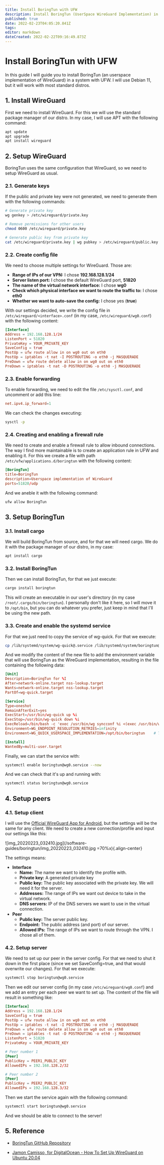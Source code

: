 ```yaml
---
title: Install BoringTun with UFW
description: Install BoringTun (UserSpace WireGuard Implementation) in Debian 11 with UFW
published: true
date: 2022-02-23T04:05:20.841Z
tags:
editor: markdown
dateCreated: 2022-02-22T09:16:49.873Z
---
```


# Install BoringTun with UFW
In this guide I will guide you to install BoringTun (an userspace implementation of WireGuard) in a system with UFW. I will use Debian 11, but it will work with most standard distros.

## 1. Install WireGuard
First we need to install WireGuard. For this we will use the standard package manager of our distro. In my case, I will use APT with the following command:
```bash
apt update
apt upgrade
apt install wireguard
```

## 2. Setup WireGuard
BoringTun uses the same configuration that WireGuard, so we need to setup WireGuard as usual.

### 2.1. Generate keys
If the public and private key were not generated, we need to generate them with the following commands:
```bash
# Generate private key
wg genkey > /etc/wireguard/private.key

# Remove permissions for other users
chmod 0600 /etc/wireguard/private.key

# Generate public key from private key
cat /etc/wireguard/private.key | wg pubkey > /etc/wireguard/public.key
```

### 2.2. Create config file
We need to choose multiple settings for WireGuard. Those are:
- **Range of IPs of our VPN:** I chose **192.168.128.1/24**
- **Server listen port:** I chose the default WireGuard port, **51820**
- **The name of the virtual network interface:** I chose **wg0**
- **Check which physical interface we want to route the traffic to:** I chose **eth0**
- **Whether we want to auto-save the config:** I chose yes (**true**)

With our settings decided, we write the config file in `/etc/wireguard/<interface>.conf` (in my case, `/etc/wireguard/wg0.conf`) with the following content:

```toml
[Interface]
Address = 192.168.128.1/24
ListenPort = 51820
PrivateKey = YOUR_PRIVATE_KEY
SaveConfig = true
PostUp = ufw route allow in on wg0 out on eth0
PostUp = iptables -t nat -I POSTROUTING -o eth0 -j MASQUERADE
PreDown = ufw route delete allow in on wg0 out on eth0
PreDown = iptables -t nat -D POSTROUTING -o eth0 -j MASQUERADE
```

### 2.3. Enable forwarding
To enable forwarding, we need to edit the file `/etc/sysctl.conf`, and uncomment or add this line:
```toml
net.ipv4.ip_forward=1
```
We can check the changes executing:
```bash
sysctl -p
```

### 2.4. Creating and enabling a firewall rule
We need to create and enable a firewall rule to allow inbound connections. The way I find more maintainable is to create an application rule in UFW and enabling it. For this we create a file with path `/etc/ufw/applications.d/boringtun` with the following content:
```toml
[BoringTun]
title=BoringTun
description=Userspace implementation of WireGuard
ports=51820/udp
```
And we aneble it with the following command:
```bash
ufw allow BoringTun
```

## 3. Setup BoringTun
### 3.1. Install cargo
We will build BoringTun from source, and for that we will need cargo. We do it with the package manager of our distro, in my case:
```bash
apt install cargo
```

### 3.2. Install BoringTun
Then we can install BoringTun, for that we just execute:
```bash
cargo install boringtun
```
This will create an executable in our user's directory (in my case `/root/.cargo/bin/boringtun`). I personally don't like it here, so I will move it to `/opt/bin`, but you can do whatever you prefer, just keep in mind that I'll be using the new path.

### 3.3. Create and enable the systemd service
For that we just need to copy the service of wg-quick. For that we execute:
```bash
cp /lib/systemd/system/wg-quick@.service /lib/systemd/system/boringtun@.service
```

And we modify the content of the new file to add the environment variable that will use BoringTun as the WireGuard implementation, resulting in the file containing the following data:
```toml
[Unit]
Description=BoringTun for %I
After=network-online.target nss-lookup.target
Wants=network-online.target nss-lookup.target
PartOf=wg-quick.target

[Service]
Type=oneshot
RemainAfterExit=yes
ExecStart=/usr/bin/wg-quick up %i
ExecStop=/usr/bin/wg-quick down %i
ExecReload=/bin/bash -c 'exec /usr/bin/wg syncconf %i <(exec /usr/bin/wg-quick strip %i)'
Environment=WG_ENDPOINT_RESOLUTION_RETRIES=infinity
Environment=WG_QUICK_USERSPACE_IMPLEMENTATION=/opt/bin/boringtun    # This is the line we need to add

[Install]
WantedBy=multi-user.target
```

Finally, we can start the service with:
```bash
systemctl enable boringtun@wg0.service --now
```
And we can check that it's up and running with:

```bash
systemctl status boringtun@wg0.service
```

## 4. Setup peers
### 4.1. Setup client
I will use the [Official WireGuard App for Android](https://play.google.com/store/apps/details?id=com.wireguard.android), but the settings will be the same for any client. We need to create a new connection/profile and input our settings like this:

![img_20220223_032410.jpg](/software-guides/boringtun/img_20220223_032410.jpg =70%x){.align-center}

The settings means:
- **Interface**
  - **Name:** The name we want to identify the profile with.
  - **Private key:** A generated private key
  - **Public key:** The public key associated with the private key. We will need it for the server.
  - **Addresses:** The range of IPs we want out device to take in the virtual network.
  - **DNS servers:** IP of the DNS servers we want to use in the virtual connection.
- **Peer**
  - **Public key:** The server public key.
  - **Endpoint:** The public address (and port) of our server.
  - **Allowed IPs:** The range of IPs we want to route through the VPN. I chose all of them.

### 4.2. Setup server
We need to set up our peer in the server config. For that we need to shut it down in the first place (since we set SaveConfig=true, and that would overwrite our changes). For that we execute:
```bash
systemctl stop boringtun@wg0.service
```

Then we edit our server config (in my case `/etc/wireguard/wg0.conf`) and we add an entry per each peer we want to set up. The content of the file will result in something like:
```toml
[Interface]
Address = 192.168.128.1/24
SaveConfig = true
PostUp = ufw route allow in on wg0 out on eth0
PostUp = iptables -t nat -I POSTROUTING -o eth0 -j MASQUERADE
PreDown = ufw route delete allow in on wg0 out on eth0
PreDown = iptables -t nat -D POSTROUTING -o eth0 -j MASQUERADE
ListenPort = 51820
PrivateKey = YOUR_PRIVATE_KEY

# Peer number 1
[Peer]
PublicKey = PEER1_PUBLIC_KEY
AllowedIPs = 192.168.128.2/32

# Peer number 2
[Peer]
PublicKey = PEER2_PUBLIC_KEY
AllowedIPs = 192.168.128.3/32
```

Then we start the service again with the following command:
```bash
systemctl start boringtun@wg0.service
```

And we should be able to connect to the server!

## 5. Reference

- [BoringTun GitHub Repository](https://github.com/cloudflare/boringtun)

- [Jamon Camisso, for DigitalOcean - How To Set Up WireGuard on Ubuntu 20.04](https://www.digitalocean.com/community/tutorials/how-to-set-up-wireguard-on-ubuntu-20-04)
